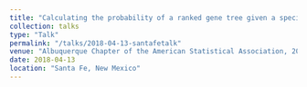 ```yaml
---
title: "Calculating the probability of a ranked gene tree given a species tree under the multispecies coalescent model"
collection: talks
type: "Talk"
permalink: "/talks/2018-04-13-santafetalk"
venue: "Albuquerque Chapter of the American Statistical Association, 2018 Annual Meeting"
date: 2018-04-13
location: "Santa Fe, New Mexico"
---
```


